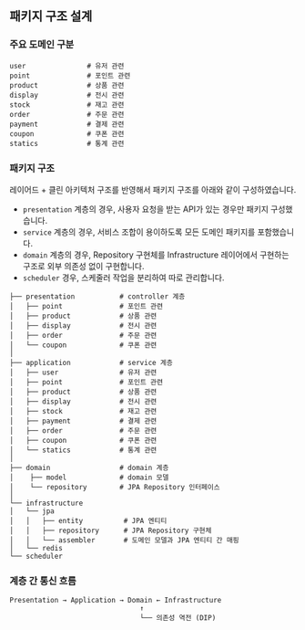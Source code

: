 ## 패키지 구조 설계

### 주요 도메인 구분

``` shell
user               # 유저 관련
point              # 포인트 관련
product            # 상품 관련
display            # 전시 관련
stock              # 재고 관련
order              # 주문 관련
payment            # 결제 관련
coupon             # 쿠폰 관련
statics            # 통계 관련
```


###  패키지 구조

레이어드 + 클린 아키텍처 구조를 반영해서 패키지 구조를 아래와 같이 구성하였습니다.

- `presentation` 계층의 경우, 사용자 요청을 받는 API가 있는 경우만 패키지 구성했습니다.
- `service` 계층의 경우, 서비스 조합이 용이하도록 모든 도메인 패키지를 포함했습니다.
- `domain` 계층의 경우, Repository 구현체를 Infrastructure 레이어에서 구현하는 구조로 외부 의존성 없이 구현합니다.
- `scheduler` 경우, 스케줄러 작업을 분리하여 따로 관리합니다.

``` shell
├── presentation           # controller 계층
│   ├── point              # 포인트 관련
│   ├── product            # 상품 관련
│   ├── display            # 전시 관련
│   ├── order              # 주문 관련
│   └── coupon             # 쿠폰 관련
│
├── application            # service 계층
│   ├── user               # 유저 관련
│   ├── point              # 포인트 관련
│   ├── product            # 상품 관련
│   ├── display            # 전시 관련
│   ├── stock              # 재고 관련
│   ├── payment            # 결제 관련
│   ├── order              # 주문 관련
│   ├── coupon             # 쿠폰 관련
│   └── statics            # 통계 관련
│
├── domain                 # domain 계층
│    ├── model             # domain 모델
│    └── repository        # JPA Repository 인터페이스
│
└── infrastructure
│   └── jpa
│   │   ├── entity          # JPA 엔티티
│   │   ├── repository      # JPA Repository 구현체
│   │   └── assembler       # 도메인 모델과 JPA 엔티티 간 매핑
│   └── redis
└── scheduler
```

###  계층 간 통신 흐름

``` shell
Presentation → Application → Domain ← Infrastructure
                                ↑
                                └── 의존성 역전 (DIP)
```


